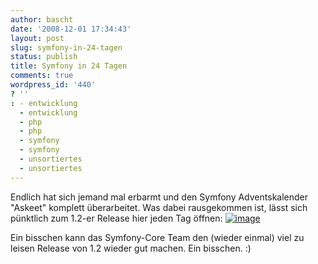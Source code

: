 ```yaml
---
author: bascht
date: '2008-12-01 17:34:43'
layout: post
slug: symfony-in-24-tagen
status: publish
title: Symfony in 24 Tagen
comments: true
wordpress_id: '440'
? ''
: - entwicklung
  - entwicklung
  - php
  - php
  - symfony
  - symfony
  - unsortiertes
  - unsortiertes
---
```


Endlich hat sich jemand mal erbarmt und den Symfony Adventskalender
"Askeet" komplett überarbeitet. Was dabei rausgekommen ist, lässt
sich pünktlich zum 1.2-er Release hier jeden Tag öffnen:
[![image](http://www.symfony-project.org/images/jobeet/flyer_2_220_100.png "Symfony Jobeet")](http://www.symfony-project.org/jobeet/1_2/)

Ein bisschen kann das Symfony-Core Team den (wieder einmal) viel zu
leisen Release von 1.2 wieder gut machen. Ein bisschen. :)



